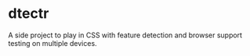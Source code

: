 # dtectr

A side project to play in CSS with feature detection and browser support testing on multiple devices.